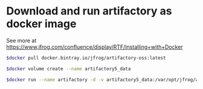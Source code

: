 # Download and run artifactory as docker image
See more at https://www.jfrog.com/confluence/display/RTF/Installing+with+Docker



```sh
$docker pull docker.bintray.io/jfrog/artifactory-oss:latest 

$docker volume create --name artifactory5_data

$docker run --name artifactory -d -v artifactory5_data:/var/opt/jfrog/artifactory -p 8081:8081 docker.bintray.io/jfrog/artifactory-oss:latest
```
